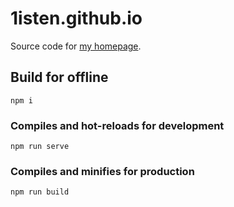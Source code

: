 # 1isten.github.io

Source code for [my homepage](https://1isten.github.io/).

## Build for offline
```
npm i
```

### Compiles and hot-reloads for development
```
npm run serve
```

### Compiles and minifies for production
```
npm run build
```
